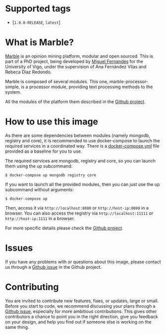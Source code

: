 # Supported tags

-	[`1.0.0-RELEASE`, `latest`]

# What is Marble?

[Marble](http://marble.miguelfc.com/) is an opinion mining platform, modular and open sourced. This is part of a PhD project, being developed by [Miguel Fernandes](http://miguelfernandes.com/) for the University of Vigo, under the supervision of Ana Fernández Vilas and Rebeca Díaz Redondo.

Marble is composed of several modules. This one, marble-processor-simple, is a processor module, providing text processing methods to the system.

All the modules of the platform them described in the [Github project](https://github.com/miguelfc/marble).

# How to use this image

As there are some dependencies between modules (namely mongodb, registry and core), it is recommended to use docker-compose to launch the required services in a coordinated way. There is a [docker-compose.yml](https://github.com/miguelfc/marble/blob/master/docker/docker-compose.yml) file provided as a baseline for you to use.

The required services are mongodb, registry and core, so you can launch them using the up subcommand:

```console
$ docker-compose up mongodb registry core
```

If you want to launch all the provided modules, then you can just use the up subcommand without arguments:

```console
$ docker-compose up
```

Then, access it via `http://localhost:8080` or `http://host-ip:8080` in a browser. You can also access the registry via `http://localhost:11111` or `http://host-ip:1111` in a browser.

For more specific details please check the [Github project](https://github.com/miguelfc/marble).

# Issues

If you have any problems with or questions about this image, please contact us through a [Github issue](https://github.com/miguelfc/marble/issues/new) in the Github project.

# Contributing

You are invited to contribute new features, fixes, or updates, large or small. Before you start to code, we recommend discussing your plans through a [Github issue](https://github.com/miguelfc/marble/issues/new), especially for more ambitious contributions. This gives other contributors a chance to point you in the right direction, give you feedback on your design, and help you find out if someone else is working on the same thing.